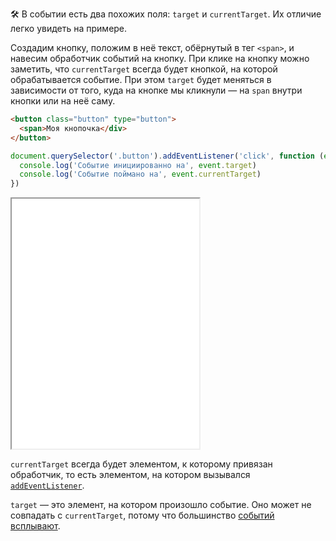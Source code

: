 🛠 В событии есть два похожих поля: `target` и `currentTarget`. Их отличие легко увидеть на примере.

Создадим кнопку, положим в неё текст, обёрнутый в тег `<span>`, и навесим обработчик событий на кнопку. При клике на кнопку можно заметить, что `currentTarget` всегда будет кнопкой, на которой обрабатывается событие. При этом `target` будет меняться в зависимости от того, куда на кнопке мы кликнули — на `span` внутри кнопки или на неё саму.

```html
<button class="button" type="button">
  <span>Моя кнопочка</div>
</button>
```

```js
document.querySelector('.button').addEventListener('click', function (event) {
  console.log('Событие инициированно на', event.target)
  console.log('Событие поймано на', event.currentTarget)
})
```

<iframe title="Разница между target и currentTarget" src="../demos/target-vs-currenttarget/" height="400"></iframe>

`currentTarget` всегда будет элементом, к которому привязан обработчик, то есть элементом, на котором вызывался [`addEventListener`](/js/element-addeventlistener).

`target` — это элемент, на котором произошло событие. Оно может не совпадать с `currentTarget`, потому что большинство [событий всплывают](/js/events/#vsplytie-sobytiy).
